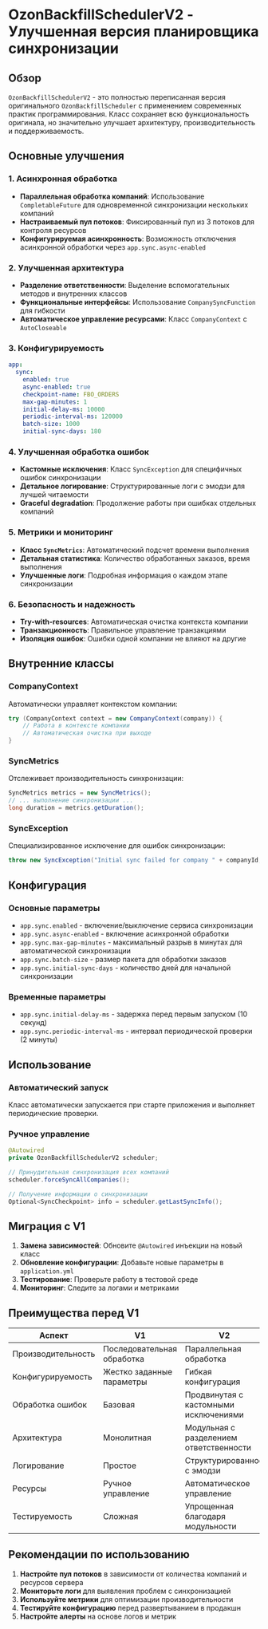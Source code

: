 # OzonBackfillSchedulerV2 - Улучшенная версия планировщика синхронизации

## Обзор

`OzonBackfillSchedulerV2` - это полностью переписанная версия оригинального `OzonBackfillScheduler` с применением современных практик программирования. Класс сохраняет всю функциональность оригинала, но значительно улучшает архитектуру, производительность и поддерживаемость.

## Основные улучшения

### 1. Асинхронная обработка
- **Параллельная обработка компаний**: Использование `CompletableFuture` для одновременной синхронизации нескольких компаний
- **Настраиваемый пул потоков**: Фиксированный пул из 3 потоков для контроля ресурсов
- **Конфигурируемая асинхронность**: Возможность отключения асинхронной обработки через `app.sync.async-enabled`

### 2. Улучшенная архитектура
- **Разделение ответственности**: Выделение вспомогательных методов и внутренних классов
- **Функциональные интерфейсы**: Использование `CompanySyncFunction` для гибкости
- **Автоматическое управление ресурсами**: Класс `CompanyContext` с `AutoCloseable`

### 3. Конфигурируемость
```yaml
app:
  sync:
    enabled: true
    async-enabled: true
    checkpoint-name: FBO_ORDERS
    max-gap-minutes: 1
    initial-delay-ms: 10000
    periodic-interval-ms: 120000
    batch-size: 1000
    initial-sync-days: 180
```

### 4. Улучшенная обработка ошибок
- **Кастомные исключения**: Класс `SyncException` для специфичных ошибок синхронизации
- **Детальное логирование**: Структурированные логи с эмодзи для лучшей читаемости
- **Graceful degradation**: Продолжение работы при ошибках отдельных компаний

### 5. Метрики и мониторинг
- **Класс `SyncMetrics`**: Автоматический подсчет времени выполнения
- **Детальная статистика**: Количество обработанных заказов, время выполнения
- **Улучшенные логи**: Подробная информация о каждом этапе синхронизации

### 6. Безопасность и надежность
- **Try-with-resources**: Автоматическая очистка контекста компании
- **Транзакционность**: Правильное управление транзакциями
- **Изоляция ошибок**: Ошибки одной компании не влияют на другие

## Внутренние классы

### CompanyContext
Автоматически управляет контекстом компании:
```java
try (CompanyContext context = new CompanyContext(company)) {
    // Работа в контексте компании
    // Автоматическая очистка при выходе
}
```

### SyncMetrics
Отслеживает производительность синхронизации:
```java
SyncMetrics metrics = new SyncMetrics();
// ... выполнение синхронизации ...
long duration = metrics.getDuration();
```

### SyncException
Специализированное исключение для ошибок синхронизации:
```java
throw new SyncException("Initial sync failed for company " + companyId, e);
```

## Конфигурация

### Основные параметры
- `app.sync.enabled` - включение/выключение сервиса синхронизации
- `app.sync.async-enabled` - включение асинхронной обработки
- `app.sync.max-gap-minutes` - максимальный разрыв в минутах для автоматической синхронизации
- `app.sync.batch-size` - размер пакета для обработки заказов
- `app.sync.initial-sync-days` - количество дней для начальной синхронизации

### Временные параметры
- `app.sync.initial-delay-ms` - задержка перед первым запуском (10 секунд)
- `app.sync.periodic-interval-ms` - интервал периодической проверки (2 минуты)

## Использование

### Автоматический запуск
Класс автоматически запускается при старте приложения и выполняет периодические проверки.

### Ручное управление
```java
@Autowired
private OzonBackfillSchedulerV2 scheduler;

// Принудительная синхронизация всех компаний
scheduler.forceSyncAllCompanies();

// Получение информации о синхронизации
Optional<SyncCheckpoint> info = scheduler.getLastSyncInfo();
```

## Миграция с V1

1. **Замена зависимостей**: Обновите `@Autowired` инъекции на новый класс
2. **Обновление конфигурации**: Добавьте новые параметры в `application.yml`
3. **Тестирование**: Проверьте работу в тестовой среде
4. **Мониторинг**: Следите за логами и метриками

## Преимущества перед V1

| Аспект | V1 | V2 |
|--------|----|----|
| Производительность | Последовательная обработка | Параллельная обработка |
| Конфигурируемость | Жестко заданные параметры | Гибкая конфигурация |
| Обработка ошибок | Базовая | Продвинутая с кастомными исключениями |
| Архитектура | Монолитная | Модульная с разделением ответственности |
| Логирование | Простое | Структурированное с эмодзи |
| Ресурсы | Ручное управление | Автоматическое управление |
| Тестируемость | Сложная | Упрощенная благодаря модульности |

## Рекомендации по использованию

1. **Настройте пул потоков** в зависимости от количества компаний и ресурсов сервера
2. **Мониторьте логи** для выявления проблем с синхронизацией
3. **Используйте метрики** для оптимизации производительности
4. **Тестируйте конфигурацию** перед развертыванием в продакшн
5. **Настройте алерты** на основе логов и метрик
